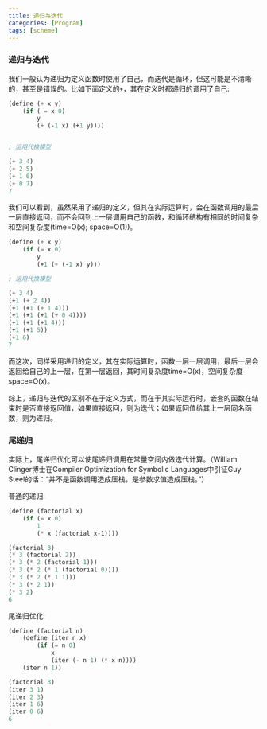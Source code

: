 ```yaml
---
title: 递归与迭代
categories: [Program]
tags: [scheme]
---
```


### 递归与迭代

我们一般认为递归为定义函数时使用了自己，而迭代是循环，但这可能是不清晰的，甚至是错误的。比如下面定义的`+`，其在定义时都递归的调用了自己:

``` scheme
(define (+ x y)
    (if ( = x 0)
        y
        (+ (-1 x) (+1 y))))


; 运用代换模型

(+ 3 4)
(+ 2 5)
(+ 1 6)
(+ 0 7)
7
```

我们可以看到，虽然采用了递归的定义，但其在实际运算时，会在函数调用的最后一层直接返回，而不会回到上一层调用自己的函数，和循环结构有相同的时间复杂和空间复杂度(time=O(x); space=O(1))。

``` scheme
(define (+ x y)
    (if (= x 0)
        y
        (+1 (+ (-1 x) y)))

; 运用代换模型

(+ 3 4)
(+1 (+ 2 4))
(+1 (+1 (+ 1 4)))
(+1 (+1 (+1 (+ 0 4))))
(+1 (+1 (+1 4)))
(+1 (+1 5))
(+1 6)
7
```

而这次，同样采用递归的定义，其在实际运算时，函数一层一层调用，最后一层会返回给自己的上一层，在第一层返回，其时间复杂度time=O(x)，空间复杂度space=O(x)。

综上，递归与迭代的区别不在于定义方式，而在于其实际运行时，嵌套的函数在结束时是否直接返回值，如果直接返回，则为迭代；如果返回值给其上一层同名函数，则为递归。

### 尾递归

实际上，尾递归优化可以使尾递归调用在常量空间内做迭代计算。（William Clinger博士在Compiler Optimization for Symbolic Languages中引征Guy Steel的话：“并不是函数调用造成压栈，是参数求值造成压栈。”）

普通的递归:

``` scheme
(define (factorial x)
    (if (= x 0) 
        1
        (* x (factorial x-1))))

(factorial 3)
(* 3 (factorial 2))
(* 3 (* 2 (factorial 1)))
(* 3 (* 2 (* 1 (factorial 0))))
(* 3 (* 2 (* 1 1)))
(* 3 (* 2 1))
(* 3 2)
6
```

尾递归优化:

``` scheme
(define (factorial n)
    (define (iter n x)
        (if (= n 0) 
            x
            (iter (- n 1) (* x n))))
    (iter n 1))

(factorial 3)
(iter 3 1)
(iter 2 3)
(iter 1 6)
(iter 0 6)
6
```
